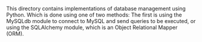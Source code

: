 This directory contains implementations of database management using Python. Which is done using one of two methods: The first is using the MySQLdb module to connect to MySQL and send queries to be executed, or using the SQLAlchemy module, which is an Object Relational Mapper (ORM).
